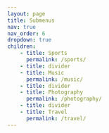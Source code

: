 ```yaml
---
layout: page
title: Submenus
nav: true
nav_order: 6
dropdown: true
children:
    - title: Sports
      permalink: /sports/
    - title: divider
    - title: Music
      permalink: /music/
    - title: divider
    - title: Photography
      permalink: /photography/
    - title: divider
    - title: Travel
      permalink: /travel/
---
```

